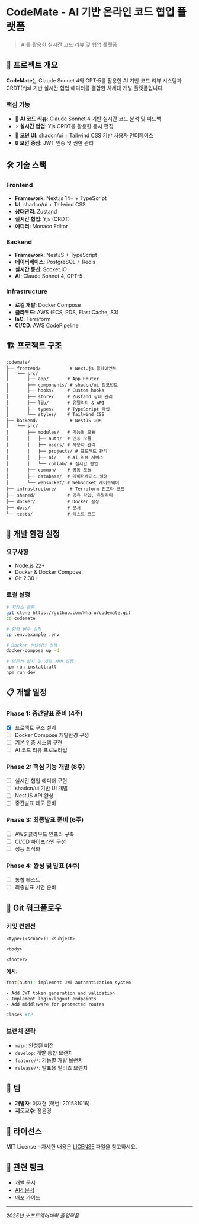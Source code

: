 # CodeMate - AI 기반 온라인 코드 협업 플랫폼

> AI를 활용한 실시간 코드 리뷰 및 협업 플랫폼

## 🚀 프로젝트 개요

**CodeMate**는 Claude Sonnet 4와 GPT-5를 활용한 AI 기반 코드 리뷰 시스템과 CRDT(Yjs) 기반 실시간 협업 에디터를 결합한 차세대 개발 플랫폼입니다.

### 핵심 기능
- 🤖 **AI 코드 리뷰**: Claude Sonnet 4 기반 실시간 코드 분석 및 피드백
- ⚡ **실시간 협업**: Yjs CRDT를 활용한 동시 편집
- 🎨 **모던 UI**: shadcn/ui + Tailwind CSS 기반 사용자 인터페이스
- 🔒 **보안 중심**: JWT 인증 및 권한 관리

## 🛠 기술 스택

### Frontend
- **Framework**: Next.js 14+ + TypeScript
- **UI**: shadcn/ui + Tailwind CSS
- **상태관리**: Zustand
- **실시간 협업**: Yjs (CRDT)
- **에디터**: Monaco Editor

### Backend
- **Framework**: NestJS + TypeScript
- **데이터베이스**: PostgreSQL + Redis
- **실시간 통신**: Socket.IO
- **AI**: Claude Sonnet 4, GPT-5

### Infrastructure
- **로컬 개발**: Docker Compose
- **클라우드**: AWS (ECS, RDS, ElastiCache, S3)
- **IaC**: Terraform
- **CI/CD**: AWS CodePipeline

## 🏗 프로젝트 구조

```
codemate/
├── frontend/           # Next.js 클라이언트
│   └── src/
│       ├── app/       # App Router
│       ├── components/ # shadcn/ui 컴포넌트
│       ├── hooks/     # Custom hooks
│       ├── store/     # Zustand 상태 관리
│       ├── lib/       # 유틸리티 & API
│       ├── types/     # TypeScript 타입
│       └── styles/    # Tailwind CSS
├── backend/            # NestJS 서버
│   └── src/
│       ├── modules/   # 기능별 모듈
│       │   ├── auth/  # 인증 모듈
│       │   ├── users/ # 사용자 관리
│       │   ├── projects/ # 프로젝트 관리
│       │   ├── ai/    # AI 리뷰 서비스
│       │   └── collab/ # 실시간 협업
│       ├── common/    # 공통 모듈
│       ├── database/  # 데이터베이스 설정
│       └── websocket/ # WebSocket 게이트웨이
├── infrastructure/     # Terraform 인프라 코드
├── shared/            # 공유 타입, 유틸리티
├── docker/            # Docker 설정
├── docs/              # 문서
└── tests/             # 테스트 코드
```

## 🚦 개발 환경 설정

### 요구사항
- Node.js 22+
- Docker & Docker Compose
- Git 2.30+

### 로컬 실행
```bash
# 저장소 클론
git clone https://github.com/Nharu/codemate.git
cd codemate

# 환경 변수 설정
cp .env.example .env

# Docker 컨테이너 실행
docker-compose up -d

# 의존성 설치 및 개발 서버 실행
npm run install:all
npm run dev
```

## 📋 개발 일정

### Phase 1: 중간발표 준비 (4주)
- [x] 프로젝트 구조 설계
- [ ] Docker Compose 개발환경 구성
- [ ] 기본 인증 시스템 구현
- [ ] AI 코드 리뷰 프로토타입

### Phase 2: 핵심 기능 개발 (8주)  
- [ ] 실시간 협업 에디터 구현
- [ ] shadcn/ui 기반 UI 개발
- [ ] NestJS API 완성
- [ ] 중간발표 데모 준비

### Phase 3: 최종발표 준비 (6주)
- [ ] AWS 클라우드 인프라 구축
- [ ] CI/CD 파이프라인 구성
- [ ] 성능 최적화

### Phase 4: 완성 및 발표 (4주)
- [ ] 통합 테스트
- [ ] 최종발표 시연 준비

## 🎯 Git 워크플로우

### 커밋 컨벤션
```
<type>(<scope>): <subject>

<body>

<footer>
```

**예시**:
```bash
feat(auth): implement JWT authentication system

- Add JWT token generation and validation
- Implement login/logout endpoints
- Add middleware for protected routes

Closes #12
```

### 브랜치 전략
- `main`: 안정된 버전
- `develop`: 개발 통합 브랜치  
- `feature/*`: 기능별 개발 브랜치
- `release/*`: 발표용 릴리즈 브랜치

## 👥 팀

- **개발자**: 이재현 (학번: 201531016)
- **지도교수**: 정윤경

## 📄 라이선스

MIT License - 자세한 내용은 [LICENSE](LICENSE) 파일을 참고하세요.

## 🔗 관련 링크

- [개발 문서](./dev.md)
- [API 문서](./docs/api.md)
- [배포 가이드](./docs/deployment.md)

---
*2025년 소프트웨어대학 졸업작품*